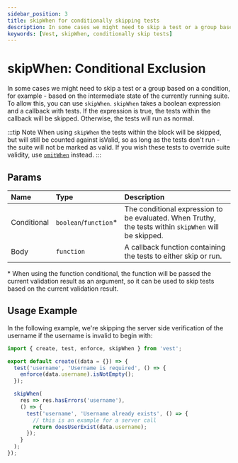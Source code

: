 ```yaml
---
sidebar_position: 3
title: skipWhen for conditionally skipping tests
description: In some cases we might need to skip a test or a group based on a condition, skipWhen is a helper function for this.
keywords: [Vest, skipWhen, conditionally skip tests]
---
```


# skipWhen: Conditional Exclusion

In some cases we might need to skip a test or a group based on a condition, for example - based on the intermediate state of the currently running suite. To allow this, you can use `skipWhen`. `skipWhen` takes a boolean expression and a callback with tests.
If the expression is true, the tests within the callback will be skipped. Otherwise, the tests will run as normal.

:::tip Note
When using `skipWhen` the tests within the block will be skipped, but will still be counted against isValid, so as long as the tests don't run - the suite will not be marked as valid. If you wish these tests to override suite validity, use [`omitWhen`](./omitWhen) instead.
:::

## Params

| Name        | Type                   | Description                                                                                           |
| :---------- | :--------------------- | :---------------------------------------------------------------------------------------------------- |
| Conditional | `boolean`/`function`\* | The conditional expression to be evaluated. When Truthy, the tests within `skipWhen` will be skipped. |
| Body        | `function`             | A callback function containing the tests to either skip or run.                                       |

\* When using the function conditional, the function will be passed the current validation result as an argument, so it can be used to skip tests based on the current validation result.

## Usage Example

In the following example, we're skipping the server side verification of the username if the username is invalid to begin with:

```js
import { create, test, enforce, skipWhen } from 'vest';

export default create((data = {}) => {
  test('username', 'Username is required', () => {
    enforce(data.username).isNotEmpty();
  });

  skipWhen(
    res => res.hasErrors('username'),
    () => {
      test('username', 'Username already exists', () => {
        // this is an example for a server call
        return doesUserExist(data.username);
      });
    }
  );
});
```
